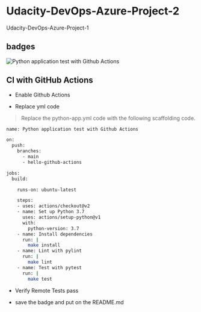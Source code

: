 # Udacity-DevOps-Azure-Project-2
Udacity-DevOps-Azure-Project-1

badges
------

![Python application test with Github Actions](https://github.com/jfcb853/Udacity-DevOps-Azure-Project-2/workflows/Python%20application%20test%20with%20Github%20Actions/badge.svg?branch=main)

## CI with GitHub Actions

* Enable Github Actions

* Replace yml code

> Replace the python-app.yml code with the following scaffolding code.

```sh
name: Python application test with Github Actions

on: 
  push:
    branches:
      - main
      - hello-github-actions

jobs:
  build:

    runs-on: ubuntu-latest

    steps:
    - uses: actions/checkout@v2
    - name: Set up Python 3.7
      uses: actions/setup-python@v1
      with:
        python-version: 3.7
    - name: Install dependencies
      run: |
        make install
    - name: Lint with pylint
      run: |
        make lint
    - name: Test with pytest
      run: |
        make test
```

* Verify Remote Tests pass

* save the badge and put on the README.md


